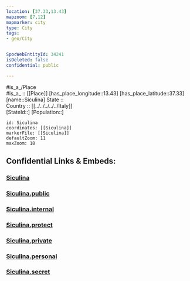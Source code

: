 ```yaml
---
location: [37.33,13.43] 
mapzoom: [7,12] 
mapmarker: city 
type: City
tags:
- geo/City


SpocWebEntityId: 34241
isDeleted: false
confidential: public

---
```

#is_a_/Place  
#is_a_ :: [[Place]] 
[has_place_longitude::13.43] 
[has_place_latitude::37.33] 
[name::Siculina] 
State ::  
Country :: [[../../../../../Italy]]  
[StateId::] 
[Population::] 



```leaflet
id: Siculina
coordinates: [[Siculina]] 
markerFile: [[Siculina]] 
defaultZoom: 11 
maxZoom: 18
```


## Confidential Links & Embeds: 

### [Siculina](/_Standards/Earth/Continent/Europe/Europe~South/Italy/regions~Italy/Sicily/Agrigento/City/Siculina.md) 

### [Siculina.public](/_public/Earth/Continent/Europe/Europe~South/Italy/regions~Italy/Sicily/Agrigento/City/Siculina.public.md) 

### [Siculina.internal](/_internal/Earth/Continent/Europe/Europe~South/Italy/regions~Italy/Sicily/Agrigento/City/Siculina.internal.md) 

### [Siculina.protect](/_protect/Earth/Continent/Europe/Europe~South/Italy/regions~Italy/Sicily/Agrigento/City/Siculina.protect.md) 

### [Siculina.private](/_private/Earth/Continent/Europe/Europe~South/Italy/regions~Italy/Sicily/Agrigento/City/Siculina.private.md) 

### [Siculina.personal](/_personal/Earth/Continent/Europe/Europe~South/Italy/regions~Italy/Sicily/Agrigento/City/Siculina.personal.md) 

### [Siculina.secret](/_secret/Earth/Continent/Europe/Europe~South/Italy/regions~Italy/Sicily/Agrigento/City/Siculina.secret.md)

